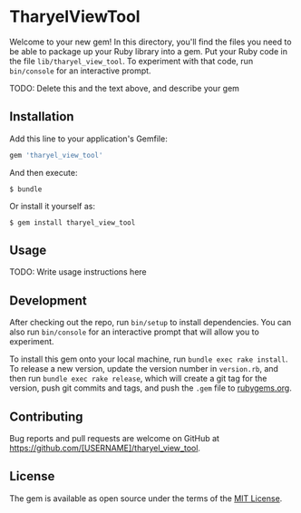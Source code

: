 # TharyelViewTool

Welcome to your new gem! In this directory, you'll find the files you need to be able to package up your Ruby library into a gem. Put your Ruby code in the file `lib/tharyel_view_tool`. To experiment with that code, run `bin/console` for an interactive prompt.

TODO: Delete this and the text above, and describe your gem

## Installation

Add this line to your application's Gemfile:

```ruby
gem 'tharyel_view_tool'
```

And then execute:

    $ bundle

Or install it yourself as:

    $ gem install tharyel_view_tool

## Usage

TODO: Write usage instructions here

## Development

After checking out the repo, run `bin/setup` to install dependencies. You can also run `bin/console` for an interactive prompt that will allow you to experiment.

To install this gem onto your local machine, run `bundle exec rake install`. To release a new version, update the version number in `version.rb`, and then run `bundle exec rake release`, which will create a git tag for the version, push git commits and tags, and push the `.gem` file to [rubygems.org](https://rubygems.org).

## Contributing

Bug reports and pull requests are welcome on GitHub at https://github.com/[USERNAME]/tharyel_view_tool.

## License

The gem is available as open source under the terms of the [MIT License](https://opensource.org/licenses/MIT).
